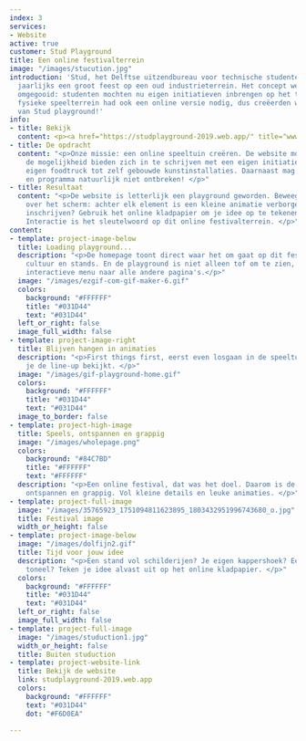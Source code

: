 ```yaml
---
index: 3
services:
- Website
active: true
customer: Stud Playground
title: Een online festivalterrein
image: "/images/stucution.jpg"
introduction: 'Stud, het Delftse uitzendbureau voor technische studenten, organiseert
  jaarlijks een groot feest op een oud industrieterrein. Het concept werd onlangs
  omgegooid: studenten mochten nu eigen initiatieven inbrengen op het terrein. Dit
  fysieke speelterrein had ook een online versie nodig, dus creëerden wij de website
  van Stud playground!'
info:
- title: Bekijk
  content: <p><a href="https://studplayground-2019.web.app/" title="www.studplayground.nl">studplayground-2019.web.app</a></p>
- title: De opdracht
  content: "<p>Onze missie: een online speeltuin creëren. De website moet studenten
    de mogelijkheid bieden zich in te schrijven met een eigen initiatief - van een
    eigen foodtruck tot zelf gebouwde kunstinstallaties. Daarnaast mag de line-up
    en programma natuurlijk niet ontbreken! </p>"
- title: Resultaat
  content: "<p>De website is letterlijk een playground geworden. Beweeg met je muis
    over het scherm: achter elk element is een kleine animatie verborgen. Wil je je
    inschrijven? Gebruik het online kladpapier om je idee op te tekenen en in te schrijven.
    Interactie is het sleutelwoord op dit online festivalterrein. </p>"
content:
- template: project-image-below
  title: Loading playground...
  description: "<p>De homepage toont direct waar het om gaat op dit festival: muziek,
    cultuur en stands. En de playground is niet alleen tof om te zien, het vormt het
    interactieve menu naar alle andere pagina's.</p>"
  image: "/images/ezgif-com-gif-maker-6.gif"
  colors:
    background: "#FFFFFF"
    title: "#031D44"
    text: "#031D44"
  left_or_right: false
  image_full_width: false
- template: project-image-right
  title: Blijven hangen in animaties
  description: "<p>First things first, eerst even losgaan in de speeltuin voordat
    je de line-up bekijkt. </p>"
  image: "/images/gif-playground-home.gif"
  colors:
    background: "#FFFFFF"
    title: "#031D44"
    text: "#031D44"
  image_to_border: false
- template: project-high-image
  title: Speels, ontspannen en grappig
  image: "/images/wholepage.png"
  colors:
    background: "#84C7BD"
    title: "#FFFFFF"
    text: "#FFFFFF"
  description: "<p>Een online festival, dat was het doel. Daarom is de website speels,
    ontspannen en grappig. Vol kleine details en leuke animaties. </p>"
- template: project-full-image
  image: "/images/35765923_1751094811623895_1803432951996743680_o.jpg"
  title: Festival image
  width_or_height: false
- template: project-image-below
  image: "/images/dolfijn2.gif"
  title: Tijd voor jouw idee
  description: "<p>Een stand vol schilderijen? Je eigen kappershoek? Een stage voor
    toneel? Teken je idee alvast uit op het online kladpapier. </p>"
  colors:
    background: "#FFFFFF"
    title: "#031D44"
    text: "#031D44"
  left_or_right: false
  image_full_width: false
- template: project-full-image
  image: "/images/studuction1.jpg"
  width_or_height: false
  title: Buiten studuction
- template: project-website-link
  title: Bekijk de website
  link: studplayground-2019.web.app
  colors:
    background: "#FFFFFF"
    text: "#031D44"
    dot: "#F6D0EA"

---
```


